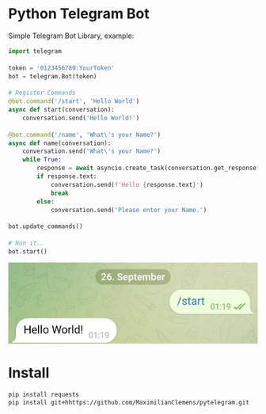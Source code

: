 # Python Telegram Bot
Simple Telegram Bot Library, example: 
```python
import telegram

token = '0123456789:YourToken'
bot = telegram.Bot(token)

# Register Commands
@bot.command('/start', 'Hello World')
async def start(conversation):
    conversation.send('Hello World!')

@bot.command('/name', 'What\'s your Name?')
async def name(conversation):
    conversation.send('What\'s your Name?')
    while True:
        response = await asyncio.create_task(conversation.get_response())
        if response.text:
            conversation.send(f'Hello {response.text}')
            break
        else:
            conversation.send('Please enter your Name.')

bot.update_commands()

# Run it..
bot.start()

```
![Image of Sample](https://raw.githubusercontent.com/MaximilianClemens/pytelegram/main/.github/images/simple_bot.jpg)

# Install

```
pip install requests
pip install git+hhttps://github.com/MaximilianClemens/pytelegram.git
```
